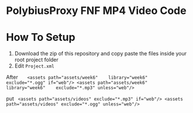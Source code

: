 # PolybiusProxy FNF MP4 Video Code
# How To Setup
  
1. Download the zip of this repository and copy paste the files inside your root project folder
2. Edit `Project.xml`

After
`	<assets path="assets/week6"    library="week6"    exclude="*.ogg" if="web"/>
	<assets path="assets/week6"    library="week6"    exclude="*.mp3" unless="web"/>`

put
`
	<assets path="assets/videos" exclude="*.mp3" if="web"/>
	<assets path="assets/videos" exclude="*.ogg" unless="web"/>`